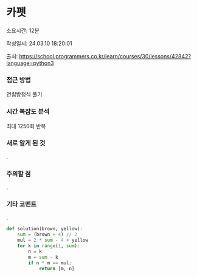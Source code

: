 # 카펫

소요시간: 12분

작성일시: 24.03.10 18:20:01

출처: https://school.programmers.co.kr/learn/courses/30/lessons/42842?language=python3

### 접근 방법
연립방정식 풀기

### 시간 복잡도 분석
최대 1250회 반복

### 새로 알게 된 것
.

### 주의할 점
.

### 기타 코멘트
.

```python
def solution(brown, yellow):
    sum = (brown + 4) // 2
    mul = 2 * sum - 4 + yellow
    for k in range(1, sum):
        n = k
        m = sum - k
        if n * m == mul:
            return [m, n]
```
